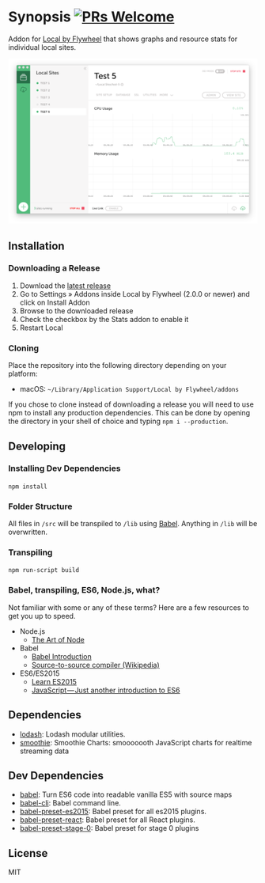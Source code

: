 # Synopsis [![PRs Welcome](https://img.shields.io/badge/PRs-welcome-brightgreen.svg)](https://github.com/getflywheel/local-addon-stats/pulls/)

Addon for [Local by Flywheel](https://local.getflywheel.com) that shows graphs and resource stats for individual local sites.

![Local Addon: Stats Screenshot](/screenshot.png?raw=true)

## Installation

### Downloading a Release

1. Download the [latest release](https://github.com/getflywheel/local-addon-stats/releases)
2. Go to Settings » Addons inside Local by Flywheel (2.0.0 or newer) and click on Install Addon
3. Browse to the downloaded release
4. Check the checkbox by the Stats addon to enable it
5. Restart Local

### Cloning

Place the repository into the following directory depending on your platform:

- macOS: `~/Library/Application Support/Local by Flywheel/addons`

If you chose to clone instead of downloading a release you will need to use npm to install any production dependencies. This can be done by opening the directory in your shell of choice and typing `npm i --production`.

## Developing

### Installing Dev Dependencies
`npm install`

### Folder Structure
All files in `/src` will be transpiled to `/lib` using [Babel](https://github.com/babel/babel/). Anything in `/lib` will be overwritten.

### Transpiling
`npm run-script build`

### Babel, transpiling, ES6, Node.js, what?
Not familiar with some or any of these terms? Here are a few resources to get you up to speed.

- Node.js
  - [The Art of Node](https://github.com/maxogden/art-of-node#the-art-of-node)
- Babel
  - [Babel Introduction](https://github.com/thejameskyle/babel-handbook/blob/master/translations/en/user-handbook.md#toc-introduction)
  - [Source-to-source compiler (Wikipedia)](https://en.wikipedia.org/wiki/Source-to-source_compiler)
- ES6/ES2015
  - [Learn ES2015](https://babeljs.io/docs/learn-es2015/)
  - [JavaScript — Just another introduction to ES6](https://medium.com/sons-of-javascript/javascript-an-introduction-to-es6-1819d0d89a0f#.a11ayxe2p)

## Dependencies

- [lodash](https://github.com/lodash/lodash): Lodash modular utilities.
- [smoothie](https://github.com/joewalnes/smoothie): Smoothie Charts: smooooooth JavaScript charts for realtime streaming data

## Dev Dependencies

- [babel](https://github.com/babel/babel/tree/master/packages): Turn ES6 code into readable vanilla ES5 with source maps
- [babel-cli](https://github.com/babel/babel/tree/master/packages): Babel command line.
- [babel-preset-es2015](https://github.com/babel/babel/tree/master/packages): Babel preset for all es2015 plugins.
- [babel-preset-react](https://github.com/babel/babel/tree/master/packages): Babel preset for all React plugins.
- [babel-preset-stage-0](https://github.com/babel/babel/tree/master/packages): Babel preset for stage 0 plugins


## License

MIT
